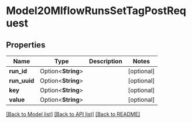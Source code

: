 # Model20MlflowRunsSetTagPostRequest

## Properties

Name | Type | Description | Notes
------------ | ------------- | ------------- | -------------
**run_id** | Option<**String**> |  | [optional]
**run_uuid** | Option<**String**> |  | [optional]
**key** | Option<**String**> |  | [optional]
**value** | Option<**String**> |  | [optional]

[[Back to Model list]](../README.md#documentation-for-models) [[Back to API list]](../README.md#documentation-for-api-endpoints) [[Back to README]](../README.md)


